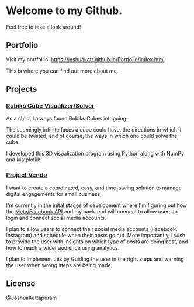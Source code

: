 # Welcome to my Github.

Feel free to take a look around!

## Portfolio

Visit my portfoliio: https://joshuakatt.github.io/Portfolio/index.html

This is where you can find out more about me.

## Projects

### [Rubiks Cube Visualizer/Solver]()

  As a child, I always found Rubiks Cubes intriguing. 
  
  The seemingly infinite faces a cube could have, the directions in which it could be twisted, and of course, the ways in which one could solve the cube.
        
  I developed this 3D visualization program using Python along with NumPy and Matplotlib
  
### [Project Vendo]()
  I want to create a coordinated, easy, and time-saving solution to manage digital engagements for small business,
  
  I'm currently in the inital stages of development where I'm figuring out how the [Meta/Facebook API]("https://developers.facebook.com/docs/graph-api/reference/") and my back-end will connect to allow users to login and connect social media accounts.
  
  I plan to allow users to connect their social media accounts (Facebook, Instagram) and schedule when their posts go out. More importantly, I wish to provide the user with insights on which type of posts are doing best, and how to reach a wider audience using analytics.
  
  I plan to implement this by Guiding the user in the right steps and warning the user when wrong steps are being made.
## License

@JoshuaKattapuram
